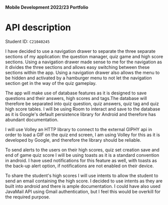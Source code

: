 **Mobile Development 2022/23 Portfolio**
# API description

Student ID: `C21040245`

I have decided to use a navigation drawer to separate the three separate sections of my application:
the question manager, quiz game and high score sections. Using a navigation drawer made sense to
me for the navigation as it divides the three sections and allows easy switching between these
sections within the app. Using a navigation drawer also allows the menu to be hidden and activated
by a hamburger menu to not let the navigation section get in the way of the quiz gameplay.

The app will make use of database features as it is designed to save questions and their answers, high scores and
tags.The database will therefore be separated into quiz question, quiz answers, quiz tag and quiz high score tables.
I will be using Room to interact and save to the database as it is Google's default persistence library for Android
and therefore has abundant documentation.

I will use Volley an HTTP library to connect to the external GIPHY api in order to load a GIF on the quiz end screen,
I am using Volley for this as it is developed by Google, and therefore the library should be reliable.

To send alerts to the users on their high scores, quiz set creation save and end of game
quiz score I will be using toasts as it is a standard convention in android. I have used
notifications for this feature as well, with toasts as the back-up alert option, if notifications
are not enabled on their device.

To share the student's high scores I will use intents to allow the student to send an email
containing the high score. I decided to use intents as they are built into android and there
is ample documentation. I could have also used JavaMail API using Gmail authentication,
but I feel this would be overkill for the required purpose. 
 